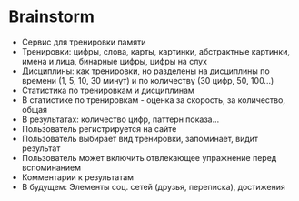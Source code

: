 # Brainstorm

- Сервис для тренировки памяти
- Тренировки: цифры, слова, карты, картинки, абстрактные картинки, имена и лица, бинарные цифры, цифры на слух
- Дисциплины: как тренировки, но разделены на дисциплины по времени (1, 5, 10, 30 минут) и по количеству (30 цифр, 50, 100...)
- Статистика по тренировкам и дисциплинам
- В статистике по тренировкам - оценка за скорость, за количество, общая
- В результатах: количество цифр, паттерн показа...
- Пользователь регистрируется на сайте
- Пользователь выбирает вид тренировки, запоминает, видит результат
- Пользователь может включить отвлекающее упражнение перед вспоминанием
- Комментарии к результатам
- В будущем: Элементы соц. сетей (друзья, переписка), достижения